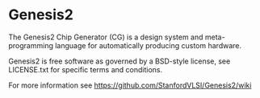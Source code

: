 Genesis2
========

The Genesis2 Chip Generator (CG) is a design system and meta-programming language for automatically producing custom hardware.

Genesis2 is free software as governed by a BSD-style license, see LICENSE.txt for specific terms and conditions.

For more information see <https://github.com/StanfordVLSI/Genesis2/wiki>
